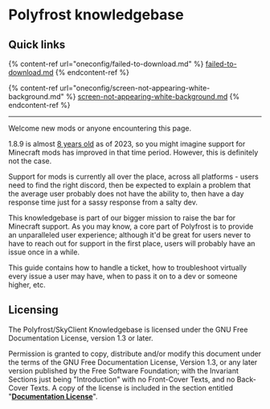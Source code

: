 # Polyfrost knowledgebase



## Quick links

{% content-ref url="oneconfig/failed-to-download.md" %}
[failed-to-download.md](oneconfig/failed-to-download.md)
{% endcontent-ref %}

{% content-ref url="oneconfig/screen-not-appearing-white-background.md" %}
[screen-not-appearing-white-background.md](oneconfig/screen-not-appearing-white-background.md)
{% endcontent-ref %}

***

Welcome new mods or anyone encountering this page.



1.8.9 is almost [8 years old](https://howoldisminecraft189.today) as of 2023, so you might imagine support for Minecraft mods has improved in that time period. However, this is definitely not the case.



Support for mods is currently all over the place, across all platforms - users need to find the right discord, then be expected to explain a problem that the average user probably does not have the ability to, then have a day response time just for a sassy response from a salty dev.



This knowledgebase is part of our bigger mission to raise the bar for Minecraft support. As you may know, a core part of Polyfrost is to provide an unparalleled user experience; although it'd be great for users never to have to reach out for support in the first place, users will probably have an issue once in a while.



This guide contains how to handle a ticket, how to troubleshoot virtually every issue a user may have, when to pass it on to a dev or someone higher, etc.

## Licensing

The Polyfrost/SkyClient Knowledgebase is licensed under the GNU Free Documentation License, version 1.3 or later.

Permission is granted to copy, distribute and/or modify this document under the terms of the GNU Free Documentation License, Version 1.3, or any later version published by the Free Software Foundation; with the Invariant Sections just being "Introduction" with no Front-Cover Texts, and no Back-Cover Texts. A copy of the license is included in the section entitled "[**Documentation License**](documentation-license.md)".&#x20;

